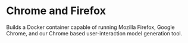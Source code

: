 # Chrome and Firefox

Builds a Docker container capable of running Mozilla Firefox, Google
Chrome, and our Chrome based user-interaction model generation tool.
